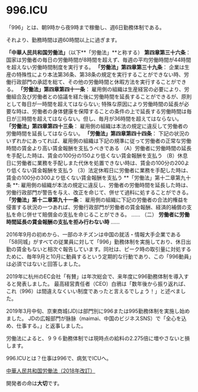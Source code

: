 996.ICU
===

「996」とは、朝9時から夜9時まで稼働し、週6日勤務体制である。

それより、勤務時間は週60時間以上に過ぎます。

**「中華人民共和国労働法」**（以下**「労働法」**と称する） **第四章第三十六条**：
国家は労働者の毎日の労働時間が8時間を超えず、毎週の平均労働時間が44時間を超えない労働時間制度を実行する。
**「労働法」第四章第三十九条**：
企業は生産の特殊性により本法第36条、第38条の規定を実行することができない時、労働行政部門の承認を総て、その他の労働時間と休暇方法を実行することができる。
**「労働法」第四章第四十一条**：
雇用側の組織は生産経営の必要により、労働組合及び労働者との協議を経た後に労働時間を延長することができるが、原則として毎日が一時間を超えてはならない;
特殊な原因により労働時間の延長が必要な時は、労働者の身体健康を保障することの条件の上で延長する労働時間は毎日が三時間を超えてはならない。但し、毎月が36時間を超えてはならない。
**「労働法」第四章第四十三条**：
雇用側の組織は本法の規定に違反して労働者の労働時間を延長してはならない。
**「労働法」第四章第四十四条**：
下記の状況のいずれかにあってれば、雇用側の組織は下記の規準に従って労働者の正常な労働時間の賃金より高い賃金報酬を支払うべきである
  （A）労働者に労働時間の延長を手配した時は、賃金の100分の150より低くない賃金報酬を支払う
  （B）休息日に労働者に業務を手配しまた代休を処置できない時は、賃金の100分の200より低くない賃金報酬を支払う
  （3）法定休暇日に労働者に業務を手配した時は、賃金の100分の300より低くない賃金報酬を支払う
**「労働法」第十二章第九十条 **:
雇用側の組織が本法の規定に違反し、労働者の労働時間を延長した時は、労働行政部門が警告を与え、改正を命じて、併せて過料に処することができる。
**「労働法」第十二章第九十一条**：
雇用側の組織に下記の労働者の合法的権益を侵害する状況の一つあれば、労働行政部門が労働者の賃金報酬、経済的補償の支払を命じ併せて賠償金の支払を命じることができる。
  ……
 （二） **労働者に労働時間延長の賃金報酬の支払を拒み行わない時**
  ……

2016年9月の初めから、一部のネチズンは中国の就活・情報大手企業である「58同城」がすべての従業員に対して「996」勤務体制を実施しており、休日出勤の賃金もないと相次ぐ報告しています。同社は、ピーク時の取引量に対処するために、毎年9月と10月に動員するという定期的な行動であり、この「996動員」は必須ではないと回答しました。

2019年に杭州のEC会社「有賛」は年次総会で、来年度に996勤務体制を導入すると発表しました。
最高経営責任者（CEO）白鴉は「数年後から振り返れば、これ（996）は間違えなくいい制度であったと言えるでしょう！」と述べました。

2019年3月中旬、京東商城(JD)は部門別に996または995勤務体制を実施し始めました。
JDの広報部門が脉脉（maimai、中国のビジネスSNS）で「全心を込め、仕事する。」と返事しました。

労働法によると、９９６勤務体制では現時点の給料の2.275倍に増やさないと損します。

996.ICUとは？仕事は996で、病気でICUへ。

[中華人民共和国労働法（2018年改訂）](http://www.npc.gov.cn/npc/xinwen/2019-01/07/content_2070261.htm)

開発者の命は**大切**です。
